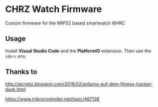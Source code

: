 # CHRZ Watch Firmware

Custom firmware for the NRF52 based smartwatch I6HRC

## Usage

Install **Visual Studio Code** and the **PlatformIO** extension. Then use the `i6hrc` env.

## Thanks to

http://atcnetz.blogspot.com/2019/02/arduino-auf-dem-fitness-tracker-dank.html

https://www.mikrocontroller.net/topic/467136